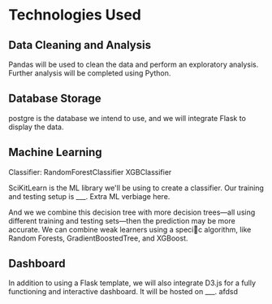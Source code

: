 # Technologies Used
## Data Cleaning and Analysis
Pandas will be used to clean the data and perform an exploratory analysis. Further analysis will be completed using Python.

## Database Storage
postgre is the database we intend to use, and we will integrate Flask to display the data.

## Machine Learning
Classifier: RandomForestClassifier 
XGBClassifier

SciKitLearn is the ML library we'll be using to create a classifier. Our training and testing setup is ___. Extra ML verbiage here.

And we we combine this decision tree with more decision trees—all using different training and testing sets—then the prediction may be more accurate.
We can combine weak learners using a speci􀂦c algorithm, like Random Forests, GradientBoostedTree, and XGBoost.


## Dashboard
In addition to using a Flask template, we will also integrate D3.js for a fully functioning and interactive dashboard. It will be hosted on ___. afdsd
